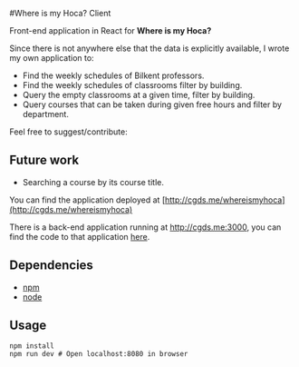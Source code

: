 #Where is my Hoca? Client

Front-end application in React for **Where is my Hoca?**

Since there is not anywhere else that the data is explicitly available, I wrote my own application to:

* Find the weekly schedules of Bilkent professors.
* Find the weekly schedules of classrooms filter by building. 
* Query the empty classrooms at a given time, filter by building.
* Query courses that can be taken during given free hours and filter by department.

Feel free to suggest/contribute:

## Future work
* Searching a course by its course title.

You can find the application deployed at [http://cgds.me/whereismyhoca](http://cgds.me/whereismyhoca)

There is a back-end application running at http://cgds.me:3000, you can find the code to that application [here](http://github.com/cagdass/where-is-my-hoca-server).

## Dependencies

* [npm](https://docs.npmjs.com/cli/install)
* [node](https://nodejs.org/en/download/package-manager/)

## Usage
	npm install
	npm run dev # Open localhost:8080 in browser


